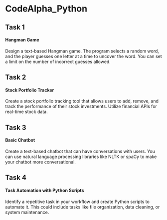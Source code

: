 # CodeAlpha_Python
## Task 1
#### Hangman Game
Design a text-based Hangman game. The program
selects a random word, and the player guesses one
letter at a time to uncover the word. You can set a
limit on the number of incorrect guesses allowed.
## Task 2
#### Stock Portfolio Tracker
Create a stock portfolio tracking tool that allows users
to add, remove, and track the performance of their
stock investments. Utilize financial APIs for real-time
stock data.
## Task 3
#### Basic Chatbot
Create a text-based chatbot that can have
conversations with users. You can use natural
language processing libraries like NLTK or spaCy to
make your chatbot more conversational.
## Task 4
#### Task Automation with Python Scripts
Identify a repetitive task in your workflow and create
Python scripts to automate it. This could include tasks
like file organization, data cleaning, or system
maintenance.
